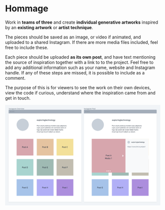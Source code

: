 # Hommage

Work in **teams of three** and create **individual generative artworks** inspired by an **existing artwork** or **artist technique**.

The pieces should be saved as an image, or video if animated, and uploaded to a shared Instagram. If there are more media files included, feel free to include these.

Each piece should be uploaded **as its own post**, and have text mentioning the source of inspiration together with a link to to the project. Feel free to add any additional information such as your name, website and Instagram handle.  If any of these steps are missed, it is possible to include as a comment.

The purpose of this is for viewers to see the work on their own devices, view the code if curious,  understand where the inspiration came from and get in touch.

![](../../.gitbook/assets/instagram-structure%20%282%29.png)

